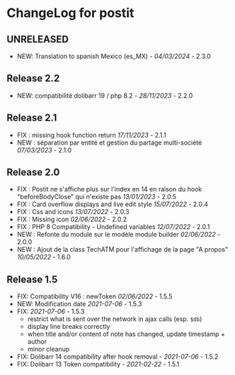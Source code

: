 # ChangeLog for postit

## UNRELEASED

- NEW: Translation to spanish Mexico (es_MX) - *04/03/2024* - 2.3.0

## Release 2.2

- NEW: compatibilité dolibarr 19 / php 8.2 - *28/11/2023* - 2.2.0

## Release 2.1

- FIX : missing hook function return *17/11/2023* - 2.1.1
- NEW : séparation par entité et gestion du partage multi-société *07/03/2023* - 2.1.0

## Release 2.0

- FIX : Postit ne s'affiche plus sur l'index en 14 en raison du hook "beforeBodyClose" qui n'existe pas *13/01/2023* - 2.0.5
- FIX : Card overflow displays and live edit style *15/07/2022* - 2.0.4
- FIX : Css and icons *13/07/2022* - 2.0.3
- FIX : Missing icon *02/06/2022* - 2.0.2
- FIX : PHP 8 Compatibility - Undefined variables *12/07/2022* - 2.0.1
- NEW : Refonte du module sur le modèle module builder *02/06/2022* - 2.0.0
- NEW : Ajout de la class TechATM pour l'affichage de la page "A propos" *10/05/2022* - 1.6.0

## Release 1.5

- FIX: Compatibility V16 : newToken *02/06/2022* - 1.5.5
- NEW: Modification date *2021-07-06* - 1.5.3
- FIX: *2021-07-06* - 1.5.3
  - restrict what is sent over the network in ajax calls (esp. `$db`)
  - display line breaks correctly
  - when title and/or content of note has changed, update timestamp + author
  - minor cleanup
- FIX: Dolibarr 14 compatibility after hook removal - *2021-07-06* - 1.5.2
- FIX: Dolibarr 13 Token compatibility - *2021-02-22* - 1.5.1
